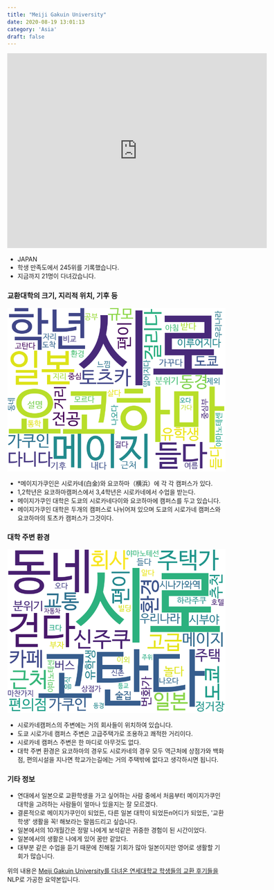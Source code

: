 ```yaml
---
title: "Meiji Gakuin University"
date: 2020-08-19 13:01:13
category: 'Asia'
draft: false
---
```


<iframe
width="600"
height="450"
frameborder="0" style="border:0"
src="https://www.google.com/maps/embed/v1/place?key=AIzaSyC9e1AME-pVmWC4hBpFdu5S4dKzyepa3HQ&q=Meiji+Gakuin+University&center=35.63742689999999,139.7307782&zoom=14" allowfullscreen>
</iframe>

* JAPAN
* 학생 만족도에서 245위를 기록했습니다.
* 지금까지 21명이 다녀갔습니다. 

### 교환대학의 크기, 지리적 위치, 기후 등

![gen_info-WordCloud](../univ_wordclouds_okt/gen_info/JP000015_gen_info_okt.png)

* *메이지가쿠인은 시로카네(白金)와 요코하마（&#27178;浜）에 각 각 캠퍼스가 있다.
* 1,2학년은 요코하마캠퍼스에서 3,4학년은 시로카네에서 수업을 받는다.
* 메이지가쿠인 대학은 도쿄의 시로카네다이와 요코하마에 캠퍼스를 두고 있습니다.
* 메이지가쿠인 대학은 두개의 캠퍼스로 나뉘어져 있으며 도쿄의 시로가네 캠퍼스와 요코하마의 토츠카 캠퍼스가 그것이다.


### 대학 주변 환경

![env_info-WordCloud](../univ_wordclouds_okt/env_info/JP000015_env_info_okt.png)

* 시로카네캠퍼스의 주변에는 거의 회사들이 위치하여 있습니다.
* 도쿄 시로가네 캠퍼스 주변은 고급주택가로 조용하고 쾌적한 거리이다.
* 시로카네 캠퍼스 주변은 한 마디로 아무것도 없다.
* 대학 주변 환경은 요코하마의 경우도 시로카네의 경우 모두 역근처에 상점가와 백화점, 편의시설을 지나면 학교가는길에는 거의 주택밖에 없다고 생각하시면 됩니다.


### 기타 정보

* 연대에서 일본으로 교환학생을 가고 싶어하는 사람 중에서 처음부터 메이지가쿠인 대학을 고려하는 사람들이 얼마나 있을지는 잘 모르겠다.
* 결론적으로 메이지가쿠인이 되었든, 다른 일본 대학이 되었든n어디가 되었든, '교환학생' 생활을 꼭! 해보라는 말씀드리고 싶습니다.
* 일본에서의 10개월간은 정말 나에게 보석같은 귀중한 경험이 된 시간이었다.
* 일본에서의 생활은 나에게 있어 꿈만 같았다.
* 대부분 같은 수업을 듣기 때문에 친해질 기회가 많아 일본이지만 영어로 생활할 기회가 많습니다.


위의 내용은 [Meiji Gakuin University를 다녀온 연세대학교 학생들의 교환 후기들을](http://oia.yonsei.ac.kr/partner/expReport.asp?ucode=JP000015&bgbn=A) NLP로 가공한 요약본입니다. 
